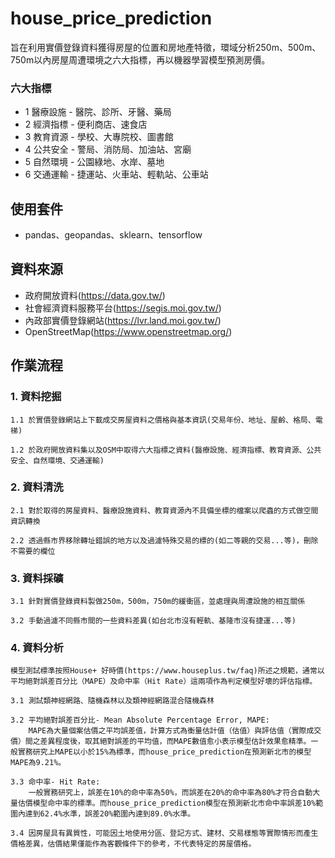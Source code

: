 # house_price_prediction
旨在利用實價登錄資料獲得房屋的位置和房地產特徵，環域分析250m、500m、750m以內房屋周遭環境之六大指標，再以機器學習模型預測房價。

### 六大指標
* 1 醫療設施 - 醫院、診所、牙醫、藥局
* 2 經濟指標 - 便利商店、速食店
* 3 教育資源 - 學校、大專院校、圖書館
* 4 公共安全 - 警局、消防局、加油站、宮廟
* 5 自然環境 - 公園綠地、水岸、墓地
* 6 交通運輸 - 捷運站、火車站、輕軌站、公車站


## 使用套件
* pandas、geopandas、sklearn、tensorflow

## 資料來源
* 政府開放資料(https://data.gov.tw/)
* 社會經濟資料服務平台(https://segis.moi.gov.tw/)
* 內政部實價登錄網站(https://lvr.land.moi.gov.tw/)
* OpenStreetMap(https://www.openstreetmap.org/)

## 作業流程

### 1. 資料挖掘

    1.1 於實價登錄網站上下載成交房屋資料之價格與基本資訊(交易年份、地址、屋齡、格局、電梯)
  
    1.2 於政府開放資料集以及OSM中取得六大指標之資料(醫療設施、經濟指標、教育資源、公共安全、自然環境、交通運輸)


### 2. 資料清洗

    2.1 對於取得的房屋資料、醫療設施資料、教育資源內不具備坐標的檔案以爬蟲的方式做空間資訊轉換
    
    2.2 透過縣市界移除轉址錯誤的地方以及過濾特殊交易的標的(如二等親的交易...等)，刪除不需要的欄位


### 3. 資料採礦

    3.1 針對實價登錄資料製做250m，500m，750m的緩衝區，並處理與周遭設施的相互關係
    
    3.2 手動過濾不同縣市間的一些資料差異(如台北市沒有輕軌、基隆市沒有捷運...等)
    
    
### 4. 資料分析

    模型測試標準按照House+ 好時價(https://www.houseplus.tw/faq)所述之規範，通常以平均絕對誤差百分比（MAPE）及命中率（Hit Rate）這兩項作為判定模型好壞的評估指標。
    
    3.1 測試類神經網路、隨機森林以及類神經網路混合隨機森林
    
    3.2 平均絕對誤差百分比- Mean Absolute Percentage Error, MAPE:
        MAPE為大量個案估價之平均誤差值，計算方式為衡量估計值（估值）與評估值（實際成交價）間之差異程度後，取其絕對誤差的平均值，而MAPE數值愈小表示模型估計效果愈精準。一般實務研究上MAPE以小於15%為標準，而house_price_prediction在預測新北市的模型MAPE為9.21%。
    
    3.3 命中率- Hit Rate:
        一般實務研究上，誤差在10%的命中率為50%，而誤差在20%的命中率為80%才符合自動大量估價模型命中率的標準。而house_price_prediction模型在預測新北市命中率誤差10%範圍內達到62.4%水準，誤差20%範圍內達到89.0%水準。

    3.4 因房屋具有異質性，可能因土地使用分區、登記方式、建材、交易樣態等實際情形而產生價格差異，估價結果僅能作為客觀條件下的參考，不代表特定的房屋價格。


